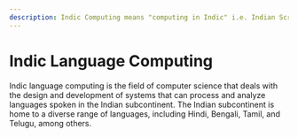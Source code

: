 ```yaml
---
description: Indic Computing means "computing in Indic" i.e. Indian Scripts and Languages.
---
```


# Indic Language Computing

Indic language computing is the field of computer science that deals with the design and development of systems that can process and analyze languages spoken in the Indian subcontinent. The Indian subcontinent is home to a diverse range of languages, including Hindi, Bengali, Tamil, and Telugu, among others.
